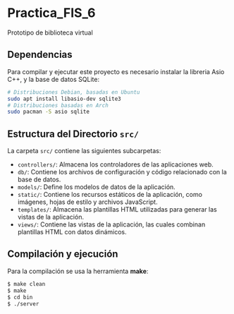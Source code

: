# Practica_FIS_6

Prototipo de biblioteca virtual

## Dependencias

Para compilar y ejecutar este proyecto es necesario instalar la libreria Asio C++, y la base de datos SQLite:

```sh
# Distribuciones Debian, basadas en Ubuntu
sudo apt install libasio-dev sqlite3
# Distribuciones basadas en Arch
sudo pacman -S asio sqlite
```

## Estructura del Directorio `src/`

La carpeta `src/` contiene las siguientes subcarpetas:

- `controllers/`: Almacena los controladores de las aplicaciones web.
- `db/`: Contiene los archivos de configuración y código relacionado con la base de datos.
- `models/`: Define los modelos de datos de la aplicación.
- `static/`: Contiene los recursos estáticos de la aplicación, como imágenes, hojas de estilo y archivos JavaScript.
- `templates/`: Almacena las plantillas HTML utilizadas para generar las vistas de la aplicación.
- `views/`: Contiene las vistas de la aplicación, las cuales combinan plantillas HTML con datos dinámicos.

## Compilación y ejecución

Para la compilación se usa la herramienta **make**:

```sh
$ make clean
$ make
$ cd bin
$ ./server
```
